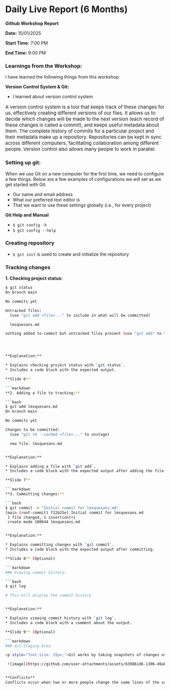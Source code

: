 # Daily Live Report (6 Months)

**Github Workshop Report**

**Date:** 15/01/2025

**Start Time:** 7:00 PM

**End Time:** 9:00 PM

### Learnings from the Workshop:

I have learned the following things from this workshop:

**Version Control System & Git:**

* I learned about version control system

<p style="font-size: 15px;">A version control system is a tool that keeps track of these changes for us, effectively creating different versions of our files. It allows us to decide which changes will be made to the next version (each record of these changes is called a commit), and keeps useful metadata about them. The complete history of commits for a particular project and their metadata make up a repository. Repositories can be kept in sync across different computers, facilitating collaboration among different people. Version control also allows many people to work in parallel.</p>  

### Setting up git:

When we use Git on a new computer for the first time, we need to configure a few things. Below are a few examples of configurations we will set as we get started with Git:

* Our name and email address
* What our preferred text editor is
* That we want to use these settings globally (i.e., for every project)

**Git Help and Manual**

* `$ git config -h`
* `$ git config --help`

### Creating repository

* `$ git init` is used to create and initialize the repository


### Tracking changes

**1. Checking project status:**

```bash
$ git status
On branch main

No commits yet

Untracked files:
  (use "git add <file>..." to include in what will be committed)

  lmsquesans.md

nothing added to commit but untracked files present (use "git add" to track)




**Explanation:**

* Explains checking project status with `git status`.
* Includes a code block with the expected output.

**Slide 6**

```markdown
**2. Adding a file to tracking:**

```bash
$ git add lmsquesans.md
On branch main

No commits yet

Changes to be committed:
  (use "git rm --cached <file>..." to unstage)

  new file: lmsquesans.md


**Explanation:**

* Explains adding a file with `git add`.
* Includes a code block with the expected output after adding the file.

**Slide 7**

```markdown
**3. Committing changes:**

```bash
$ git commit -m "Initial commit for lmsquesans.md"
[main (root-commit) f22b25e] Initial commit for lmsquesans.md
 1 file changed, 1 insertion(+)
 create mode 100644 lmsquesans.md


**Explanation:**

* Explains committing changes with `git commit`.
* Includes a code block with the expected output after committing.

**Slide 8** (Optional)

```markdown
### Viewing commit history:

```bash
$ git log

# This will display the commit history


**Explanation:**

* Explains viewing commit history with `git log`.
* Includes a code block with a comment about the output.

**Slide 9** (Optional)

```markdown
### Git Staging Area

<p style="font-size: 15px;">Git works by taking snapshots of changes over the life of project. `git add` specifies what will go in a snapshot (putting things in the staging area), and `git commit` then actually takes the snapshot and makes a permanent record of it (as a commit). 

 ![image](https://github.com/user-attachments/assets/639861d6-1306-49ab-aaf7-1a2f81d5fa62)


**Conflicts**
Conflicts occur when two or more people change the same lines of the same file